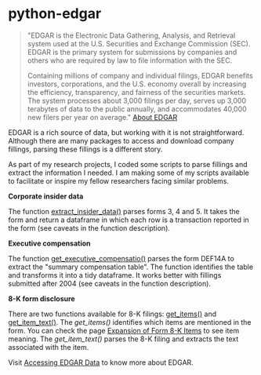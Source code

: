 # python-edgar #

> "EDGAR is the Electronic Data Gathering, Analysis, and Retrieval system used at the U.S. Securities and Exchange Commission (SEC). EDGAR is the primary system for submissions by companies and others who are required by law to file information with the SEC.  
>
> Containing millions of company and individual filings, EDGAR benefits investors, corporations, and the U.S. economy overall by increasing the efficiency, transparency, and fairness of the securities markets. The system processes about 3,000 filings per day, serves up 3,000 terabytes of data to the public annually, and accommodates 40,000 new filers per year on average." [About EDGAR](https://www.sec.gov/edgar/about)

EDGAR is a rich source of data, but working with it is not straightforward. Although there are many packages to access and download company fillings, parsing these fillings is a different story.  
  
As part of my research projects, I coded some scripts to parse fillings and extract the information I needed. I am making some of my scripts available to facilitate or inspire my fellow researchers facing similar problems.

**Corporate insider data**  

The function [extract_insider_data()](https://github.com/rsljr/python-edgar/blob/master/insider_trading.ipynb) parses forms 3, 4 and 5. It takes the form and return a dataframe in which each row is a transaction reported in the form (see caveats in the function description).  

**Executive compensation**

The function [get_executive_compensatio()](https://github.com/rsljr/python-edgar/blob/master/get_exectuvive_compensation.ipynb) parses the form DEF14A to extract the "summary compensation table". The function identifies the table and transforms it into a tidy dataframe. It works better with fillings submitted after 2004 (see caveats in the function description).  

**8-K form disclosure**

There are two functions available for 8-K filings: [get_items()]() and [get_item_text()](). The *get_items()* identifies which items are mentioned in the form. You can check the page [Expansion of Form 8-K Items](https://www.sec.gov/rules/final/33-8400.htm) to see item meaning. The *get_item_text()* parses the 8-K filing and extracts the text associated with the item.  

Visit [Accessing EDGAR Data](https://www.sec.gov/edgar/searchedgar/accessing-edgar-data.htm) to know more about EDGAR.  
